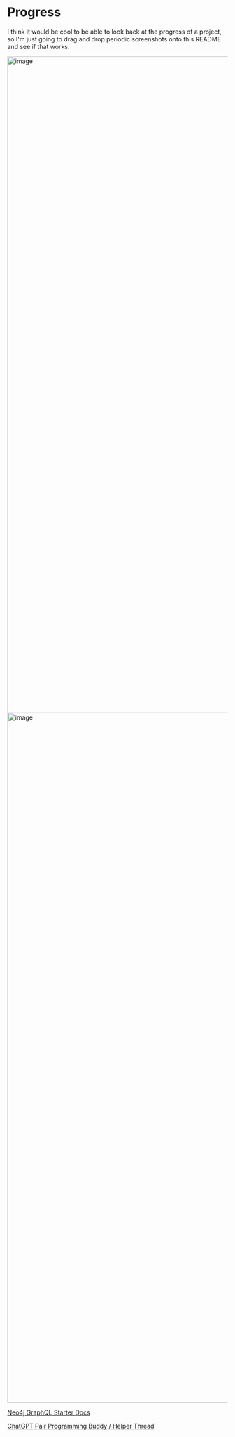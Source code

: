 # Progress

I think it would be cool to be able to look back at the progress of a project, so I'm just going to drag and drop periodic screenshots onto this README and see if that works.

<img width="1496" alt="image" src="https://github.com/technoplato/CV/assets/6922904/339e701f-375f-4f48-82d2-34414b268973">

<img width="1572" alt="image" src="https://github.com/technoplato/CV/assets/6922904/42978620-e4f5-460a-9110-2a3a8cdae7bd">

[Neo4j GraphQL Starter Docs](https://neo4j.com/docs/graphql-manual/current/getting-started/)

[ChatGPT Pair Programming Buddy / Helper Thread](https://chat.openai.com/share/00d9f612-fc2e-41eb-9258-e9f6d9657109)
